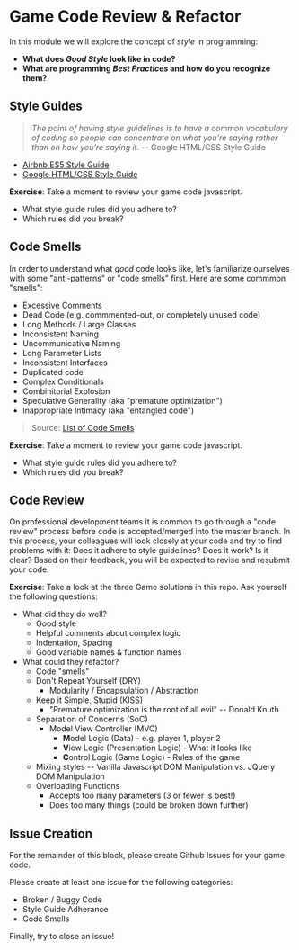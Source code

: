 # Game Code Review & Refactor

In this module we will explore the concept of _style_ in programming:
* **What does _Good Style_ look like in code?**
* **What are programming _Best Practices_ and how do you recognize them?**

## Style Guides

> _The point of having style guidelines is to have a common vocabulary of coding so people can concentrate on what you’re saying rather than on how you’re saying it._ -- Google HTML/CSS Style Guide

* [Airbnb ES5 Style Guide](https://github.com/airbnb/javascript/tree/es5-deprecated/es5)
* [Google HTML/CSS Style Guide](https://google.github.io/styleguide/htmlcssguide.xml)

**Exercise**: Take a moment to review your game code javascript.
* What style guide rules did you adhere to?
* Which rules did you break?


## Code Smells
In order to understand what _good_ code looks like, let's familiarize ourselves with some "anti-patterns" or "code smells" first. Here are some commmon "smells":

* Excessive Comments
* Dead Code (e.g. commmented-out, or completely unused code)
* Long Methods / Large Classes
* Inconsistent Naming
* Uncommunicative Naming
* Long Parameter Lists
* Inconsistent Interfaces
* Duplicated code
* Complex Conditionals
* Combinitorial Explosion
* Speculative Generality (aka "premature optimization")
* Inappropriate Intimacy (aka "entangled code")

> Source: [List of Code Smells](https://blog.codinghorror.com/code-smells/)

**Exercise**: Take a moment to review your game code javascript.
* What style guide rules did you adhere to?
* Which rules did you break?

## Code Review
On professional development teams it is common to go through a "code review" process before code is accepted/merged into the master branch. In this process, your colleagues will look closely at your code and try to find problems with it: Does it adhere to style guidelines? Does it work? Is it clear? Based on their feedback, you will be expected to revise and resubmit your code.

**Exercise**: Take a look at the three Game solutions in this repo. Ask yourself the following questions:

- What did they do well?
    + Good style
    + Helpful comments about complex logic
    + Indentation, Spacing
    + Good variable names & function names
- What could they refactor?
    - Code "smells"
    - Don't Repeat Yourself (DRY)
        + Modularity / Encapsulation / Abstraction
    - Keep it Simple, Stupid (KISS)
        + "Premature optimization is the root of all evil" -- Donald Knuth
    - Separation of Concerns (SoC)
        + Model View Controller (MVC)
            + **M**odel Logic (Data) - e.g. player 1, player 2
            + **V**iew Logic (Presentation Logic) - What it looks like
            + **C**ontrol Logic (Game Logic) - Rules of the game
    - Mixing styles -- Vanilla Javascript DOM Manipulation vs. JQuery DOM Manipulation
    - Overloading Functions
        + Accepts too many parameters (3 or fewer is best!)
        + Does too many things (could be broken down further)

## Issue Creation
For the remainder of this block, please create Github Issues for your game code.

Please create at least one issue for the following categories:
* Broken / Buggy Code
* Style Guide Adherance
* Code Smells

Finally, try to close an issue!
